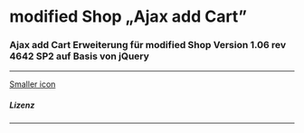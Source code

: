 # modified Shop „Ajax add Cart”

### Ajax add Cart Erweiterung für modified Shop Version 1.06 rev 4642 SP2 auf Basis von jQuery
---

[Smaller icon](https://github.com/de-velopment/modified_Shop_jQuery_Ajax_add_Cart/blob/master/images/modified_shop_ajax_processing.png?raw=true "Title here")


##### Lizenz
---
